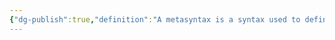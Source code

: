 ```yaml
---
{"dg-publish":true,"definition":"A metasyntax is a syntax used to define the syntax of a programming language or formal language. It describes the allowable structure and composition of phrases and sentences of a metalanguage,","url":"https://en.wikipedia.org/wiki/Metasyntax","tags":["concept/SRE"],"permalink":"/concepts/meta-syntax/","dgPassFrontmatter":true}
---
```



